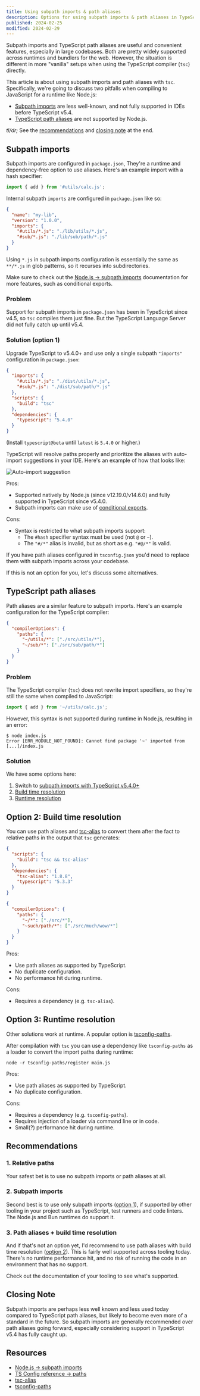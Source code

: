 ```yaml
---
title: Using subpath imports & path aliases
description: Options for using subpath imports & path aliases in TypeScript
published: 2024-02-25
modified: 2024-02-29
---
```


Subpath imports and TypeScript path aliases are useful and convenient features,
especially in large codebases. Both are pretty widely supported across runtimes
and bundlers for the web. However, the situation is different in more "vanilla"
setups when using the TypeScript compiler (`tsc`) directly.

This article is about using subpath imports and path aliases with `tsc`.
Specifically, we're going to discuss two pitfalls when compiling to JavaScript
for a runtime like Node.js:

- [Subpath imports][1] are less well-known, and not fully supported in IDEs
  before TypeScript v5.4.
- [TypeScript path aliases][2] are not supported by Node.js.

_tl/dr;_ See the [recommendations][3] and [closing note][4] at the end.

## Subpath imports

Subpath imports are configured in `package.json`, They're a runtime and
dependency-free option to use aliases. Here's an example import with a hash
specifier:

```js title="index.js"
import { add } from '#utils/calc.js';
```

Internal subpath `imports` are configured in `package.json` like so:

```json title="package.json"
{
  "name": "my-lib",
  "version": "1.0.0",
  "imports": {
    "#utils/*.js": "./lib/utils/*.js",
    "#sub/*.js": "./lib/sub/path/*.js"
  }
}
```

Using `*.js` in subpath imports configuration is essentially the same as
`**/*.js` in glob patterns, so it recurses into subdirectories.

Make sure to check out the [Node.js → subpath imports][5] documentation for more
features, such as conditional exports.

### Problem

Support for subpath imports in `package.json` has been in TypeScript since v4.5,
so `tsc` compiles them just fine. But the TypeScript Language Server did not
fully catch up until v5.4.

### Solution (option 1)

Upgrade TypeScript to v5.4.0+ and use only a single subpath `"imports"`
configuration in `package.json`:

```json title="package.json"
{
  "imports": {
    "#utils/*.js": "./dist/utils/*.js",
    "#sub/*.js": "./dist/sub/path/*.js"
  },
  "scripts": {
    "build": "tsc"
  },
  "dependencies": {
    "typescript": "5.4.0"
  }
}
```

(Install `typescript@beta` until `latest` is `5.4.0` or higher.)

TypeScript will resolve paths properly and prioritize the aliases with
auto-import suggestions in your IDE. Here's an example of how that looks like:

![Auto-import suggestion][6]

Pros:

- Supported natively by Node.js (since v12.19.0/v14.6.0) and fully supported in
  TypeScript since v5.4.0.
- Subpath imports can make use of [conditional exports][7].

Cons:

- Syntax is restricted to what subpath imports support:
  - The `#hash` specifier syntax must be used (not `@` or `~`).
  - The `"#/*"` alias is invalid, but as short as e.g. `"#@/*"` is valid.

If you have path aliases configured in `tsconfig.json` you'd need to replace
them with subpath imports across your codebase.

If this is not an option for you, let's discuss some alternatives.

## TypeScript path aliases

Path aliases are a similar feature to subpath imports. Here's an example
configuration for the TypeScript compiler:

```json title="tsconfig.json"
{
  "compilerOptions": {
    "paths": {
      "~/utils/*": ["./src/utils/*"],
      "~/sub/*": ["./src/sub/path/*"]
    }
  }
}
```

### Problem

The TypeScript compiler (`tsc`) does not rewrite import specifiers, so they're
still the same when compiled to JavaScript:

```js title="index.js"
import { add } from '~/utils/calc.js';
```

However, this syntax is not supported during runtime in Node.js, resulting in an
error:

```shell
$ node index.js
Error [ERR_MODULE_NOT_FOUND]: Cannot find package '~' imported from [...]/index.js
```

### Solution

We have some options here:

1. Switch to [subpath imports with TypeScript v5.4.0+][8]
2. [Build time resolution][9]
3. [Runtime resolution][10]

## Option 2: Build time resolution

You can use path aliases and [tsc-alias][11] to convert them after the fact to
relative paths in the output that `tsc` generates:

```json title="package.json"
{
  "scripts": {
    "build": "tsc && tsc-alias"
  },
  "dependencies": {
    "tsc-alias": "1.8.8",
    "typescript": "5.3.3"
  }
}
```

```json title="tsconfig.json"
{
  "compilerOptions": {
    "paths": {
      "~/*": ["./src/*"],
      "~such/path/*": ["./src/much/wow/*"]
    }
  }
}
```

Pros:

- Use path aliases as supported by TypeScript.
- No duplicate configuration.
- No performance hit during runtime.

Cons:

- Requires a dependency (e.g. `tsc-alias`).

## Option 3: Runtime resolution

Other solutions work at runtime. A popular option is [tsconfig-paths][12].

After compilation with `tsc` you can use a dependency like `tsconfig-paths` as a
loader to convert the import paths during runtime:

```shell
node -r tsconfig-paths/register main.js
```

Pros:

- Use path aliases as supported by TypeScript.
- No duplicate configuration.

Cons:

- Requires a dependency (e.g. `tsconfig-paths`).
- Requires injection of a loader via command line or in code.
- Small(?) performance hit during runtime.

## Recommendations

### 1. Relative paths

Your safest bet is to use no subpath imports or path aliases at all.

### 2. Subpath imports

Second best is to use only subpath imports ([option 1][8]), if supported by
other tooling in your project such as TypeScript, test runners and code linters.
The Node.js and Bun runtimes do support it.

### 3. Path aliases + build time resolution

And if that's not an option yet, I'd recommend to use path aliases with build
time resolution ([option 2][9]). This is fairly well supported across tooling
today. There's no runtime performance hit, and no risk of running the code in an
environment that has no support.

Check out the documentation of your tooling to see what's supported.

## Closing Note

Subpath imports are perhaps less well known and less used today compared to
TypeScript path aliases, but likely to become even more of a standard in the
future. So subpath imports are generally recommended over path aliases going
forward, especially considering support in TypeScript v5.4 has fully caught up.

## Resources

- [Node.js → subpath imports][5]
- [TS Config reference → paths][13]
- [tsc-alias][11]
- [tsconfig-paths][12]

[1]: #subpath-imports
[2]: #typescript-path-aliases
[3]: #recommendations
[4]: #closing-note
[5]: https://nodejs.org/api/packages.html#subpath-imports
[6]: ./auto-import-suggestion.png
[7]: https://nodejs.org/api/packages.html#conditional-exports
[8]: #solution-option-1
[9]: #option-2-build-time-resolution
[10]: #option-3-runtime-resolution
[11]: https://www.npmjs.com/package/tsc-alias
[12]: https://www.npmjs.com/package/tsconfig-paths
[13]: https://www.typescriptlang.org/tsconfig#paths
